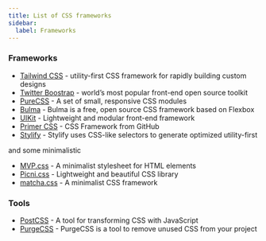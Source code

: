 ```yaml
---
title: List of CSS frameworks
sidebar:
  label: Frameworks  
---
```


### Frameworks

- [Tailwind CSS](https://tailwindcss.com/) - utility-first CSS framework for rapidly building custom designs
- [Twitter Boostrap](https://getbootstrap.com/) - world’s most popular front-end open source toolkit
- [PureCSS](https://purecss.io/) - A set of small, responsive CSS modules
- [Bulma](https://bulma.io/) - Bulma is a free, open source CSS framework based on Flexbox
- [UIKit](https://getuikit.com/) - Lightweight and modular front-end framework
- [Primer CSS](https://primer.style/css/) - CSS Framework from GitHub
- [Stylify](https://stylifycss.com/) - Stylify uses CSS-like selectors to generate optimized utility-first

and some minimalistic

- [MVP.css](https://andybrewer.github.io/mvp/) - A minimalist stylesheet for HTML elements
- [Picni.css](https://picnicss.com/) - Lightweight and beautiful CSS library
- [matcha.css](https://matcha.mizu.sh/) - A minimalist CSS framework

### Tools

- [PostCSS](https://postcss.org/) - A tool for transforming CSS with JavaScript
- [PurgeCSS](https://purgecss.com/) - PurgeCSS is a tool to remove unused CSS from your project
